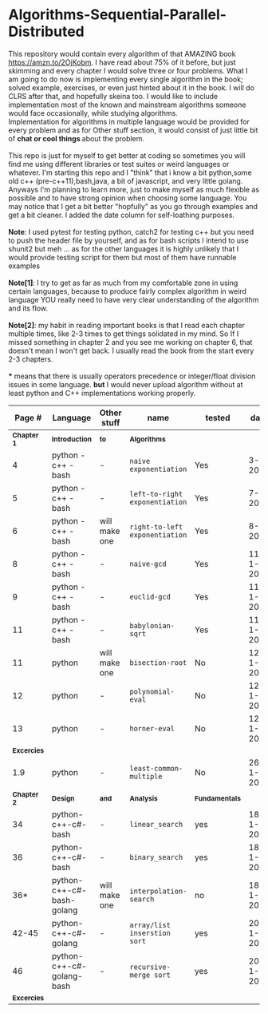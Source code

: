 # Algorithms-Sequential-Parallel-Distributed

This repository would contain every algorithm of that AMAZING book https://amzn.to/2OjKobm. I have read about 75% of it before, but just skimming and every chapter I would solve three or four problems. What I am going to do now is implementing every single algorithm in the book; solved example, exercises, or even just hinted about it in the book. I will do CLRS after that, and hopefully skeina too. I would like to include implementation most of the known and mainstream algorithms someone would face occasionally, while studying algorithms.
</br>
Implementation for algorithms in multiple language would be provided for every problem and as for Other stuff section, it would consist of just little bit of <b>chat or cool things </b> about the problem.</br></br>
This repo is just for myself to get better at coding so sometimes you will find me using different libraries or test suites or weird languages or whatever. I'm starting this repo and I "think" that i know a bit python,some old c++ (pre-c++11),bash,java, a bit of javascript, and very little golang. Anyways I'm planning to learn more, just to make myself as much flexible as possible and to have strong opinion when choosing some language. You may notice that I get a bit better "hopfully" as you go through examples and get a bit cleaner. I added the date column for self-loathing purposes.
</br></br>
<b>Note</b>: I used pytest for testing python, catch2 for testing c++ but you need to push the header file by yourself, and as for bash scripts I intend to use shunit2 but meh ... as for the other languages it is highly unlikely that I would provide testing script for them but most of them have runnable examples
</br></br>
<b>Note[1]</b>: I try to get as far as much from my comfortable zone in using certain languages, because to produce fairly complex algorithm in weird language YOU really need to have very clear understanding of the algorithm and its flow.
</br></br>
<b>Note[2]</b>: my habit in reading important books is that I read each chapter multiple times, like 2-3 times to get things solidated in my mind. So If I missed something in chapter 2 and you see me working on chapter 6, that doesn't mean I won't get back. I usually read the book from the start every 2-3 chapters.
</br></br>
<b>*</b> means that there is  usually operators precedence or integer/float division issues in some language. <b>but</b> I would never upload algorithm without at least python and C++ implementations working properly.


|**Page #**|**Language**|**Other stuff**|**name**|**tested**|**date**|
|---|---|---|---|---|---|
|<sup>**Chapter 1**</sup>|<sup>**Introduction**</sup>|<sup>**to**</sup>|<sup>**Algorithms**</sup>|||
| 4 |python - c++ - bash|-|`naive exponentiation`|Yes|3-1-2020|
| 5 |python - c++ - bash|-|`left-to-right exponentiation`|Yes|7-1-2020|
| 6 |python - c++ - bash|will make one|`right-to-left exponentiation`|Yes|8-1-2020|
| 8 |python - c++ - bash|-|`naive-gcd`|Yes|11-1-2020|
| 9 |python - c++ - bash|-|`euclid-gcd`|Yes|11-1-2020|
| 11 |python - c++ - bash|-|`babylonian-sqrt`|Yes|11-1-2020|
| 11 |python |will make one|`bisection-root`|No|12-1-2020|
| 12 |python |-|`polynomial-eval`|No|12-1-2020|
| 13 |python |-|`horner-eval`|No|12-1-2020|
|<sup>**Excercies**</sup>||||||
| 1.9 |python |-|`least-common-multiple`|No|26-1-2020|
|<sup>**Chapter 2**</sup>|<sup>**Design**</sup>|<sup>**and**</sup>|<sup>**Analysis**</sup>|<sup>**Fundamentals**</sup>||
|34|python-c++-c#-bash|-|`linear_search`|yes|18-1-2020|
|36|python-c++-c#-bash|-|`binary_search`|yes|18-1-2020|
|36*|python-c++-c#-bash-golang|will make one|`interpolation-search`|no|18-1-2020|
|42-45|python-c++-c#-golang|-|`array/list inserstion sort`|yes|20-1-2020|
|46|python-c++-c#-golang-bash|-|`recursive-merge sort`|yes|20-1-2020|
|<sup>**Excercies**</sup>||||||










